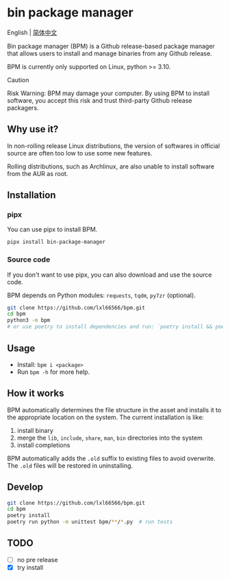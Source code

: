 # bin package manager

English | [简体中文](./docs/README.zh-CN.md)

Bin package manager (BPM) is a Github release-based package manager that allows users to install and manage binaries from any Github release.

BPM is currently only supported on Linux, python >= 3.10.

> [!CAUTION]
> Risk Warning: BPM may damage your computer. By using BPM to install software, you accept this risk and trust third-party Github release packagers.

## Why use it?

In non-rolling release Linux distributions, the version of softwares in official source are often too low to use some new features.

Rolling distributions, such as Archlinux, are also unable to install software from the AUR as root.

## Installation

### pipx

You can use pipx to install BPM.

```sh
pipx install bin-package-manager
```

### Source code

If you don't want to use pipx, you can also download and use the source code.

BPM depends on Python modules: `requests`, `tqdm`, `py7zr` (optional).

```sh
git clone https://github.com/lxl66566/bpm.git
cd bpm
python3 -m bpm
# or use poetry to install dependencies and run: `poetry install && poetry run python -m bpm`
```

## Usage

- Install: `bpm i <package>`
- Run `bpm -h` for more help.

## How it works

BPM automatically determines the file structure in the asset and installs it to the appropriate location on the system. The current installation is like:

1. install binary
2. merge the `lib`, `include`, `share`, `man`, `bin` directories into the system
3. install completions

BPM automatically adds the `.old` suffix to existing files to avoid overwrite. The `.old` files will be restored in uninstalling.

## Develop

```sh
git clone https://github.com/lxl66566/bpm.git
cd bpm
poetry install
poetry run python -m unittest bpm/**/*.py  # run tests
```

## TODO

- [ ] no pre release
- [x] try install

